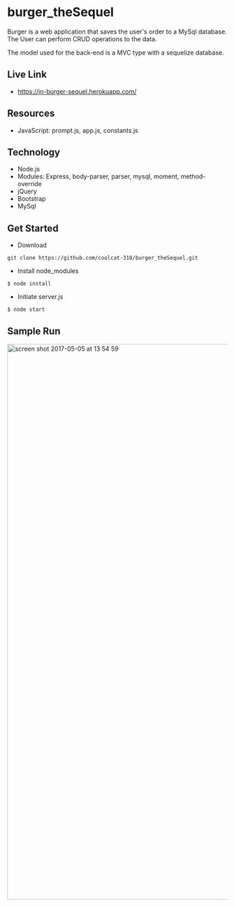# burger_theSequel



Burger is a web application that saves the user's order to a MySql database. 
The User can perform CRUD operations to the data. 

The model used for the back-end is a MVC type with a sequelize database. 



## Live Link

- https://jn-burger-sequel.herokuapp.com/

## Resources

- JavaScript:   prompt.js, app.js, constants.js

## Technology

- Node.js
- Modules: Express, body-parser, parser, mysql, moment, method-override
- jQuery
- Bootstrap
- MySql


## Get Started

- Download
```
git clone https://github.com/coolcat-310/burger_theSequel.git

```

- Install node_modules
```
$ node install
```

- Initiate server.js

```
$ node start   

```

## Sample Run

<img width="1270" alt="screen shot 2017-05-05 at 13 54 59" src="https://cloud.githubusercontent.com/assets/16736074/25763979/8f6ddce4-319a-11e7-9b42-0df79a3cee7e.png">

